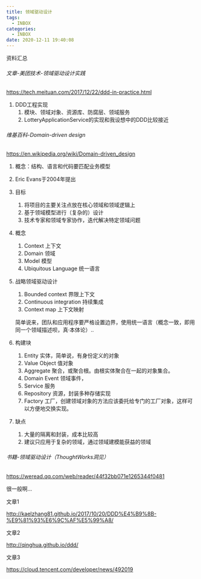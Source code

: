 ```yaml
---
title: 领域驱动设计
tags:
  - INBOX
categories:
  - INBOX
date: 2020-12-11 19:40:08
---
```


资料汇总

###### 文章-美团技术-领域驱动设计实践

https://tech.meituan.com/2017/12/22/ddd-in-practice.html

1. DDD工程实现
   1. 模块、领域对象、资源库、防腐层、领域服务
   2. LotteryApplicationService的实现和我设想中的DDD比较接近



###### 维基百科-Domain-driven design

https://en.wikipedia.org/wiki/Domain-driven_design

1. 概念：结构、语言和代码要匹配业务模型

2. Eric Evans于2004年提出

3. 目标

   1. 将项目的主要关注点放在核心领域和领域逻辑上
   2. 基于领域模型进行（复杂的）设计
   3. 技术专家和领域专家协作，迭代解决特定领域问题

4. 概念

   1. Context 上下文
   2. Domain 领域
   3. Model 模型
   4. Ubiquitous Language 统一语言

5. 战略领域驱动设计

   1. Bounded context 界限上下文
   2. Continuous integration 持续集成
   3. Context map 上下文映射

   简单说来，团队和应用程序要严格设置边界，使用统一语言（概念一致，即用同一个领域描述呗，真·本体论）..

6. 构建块

   1. Entity 实体，简单说，有身份定义的对象
   2. Value Object 值对象
   3. Aggregate 聚合，或聚合根。由根实体聚合在一起的对象集合。
   4. Domain Event 领域事件，
   5. Service 服务
   6. Repository 资源，封装多种存储实现
   7. Factory 工厂，创建领域对象的方法应该委托给专门的工厂对象，这样可以方便地交换实现。

7. 缺点

   1. 大量的隔离和封装，成本比较高
   2. 建议只应用于复杂的领域，通过领域建模能获益的领域





###### 书籍-领域驱动设计（ThoughtWorks洞见）

https://weread.qq.com/web/reader/44f32bb071e1265344f0481

很一般啊...



文章1

http://kaelzhang81.github.io/2017/10/20/DDD%E4%B9%8B-%E9%81%93%E6%9C%AF%E5%99%A8/



文章2

http://qinghua.github.io/ddd/



文章3

https://cloud.tencent.com/developer/news/492019

